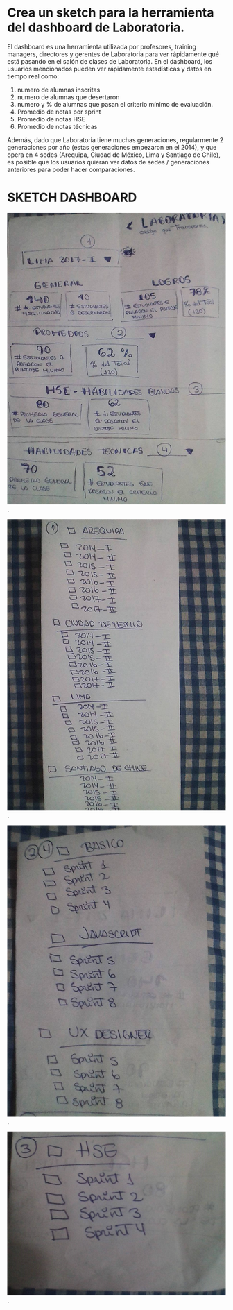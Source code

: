 # **Crea un sketch para la herramienta del dashboard de Laboratoria.**

El dashboard es una herramienta utilizada por profesores, training managers, directores y gerentes de Laboratoria para ver rápidamente qué está pasando en el salón de clases de Laboratoria. En el dashboard, los usuarios mencionados pueden ver rápidamente estadísticas y datos en tiempo real como:

1. numero de alumnas inscritas
2.  numero  de alumnas que desertaron
3.  numero y  % de alumnas que pasan el criterio mínimo de evaluación.
4. Promedio de notas por sprint
5. Promedio de notas HSE
6. Promedio de notas técnicas

Además, dado que Laboratoria tiene muchas generaciones, regularmente 2 generaciones por año (estas generaciones empezaron en el 2014), y que opera en 4 sedes (Arequipa, Ciudad de México, Lima y Santiago de Chile), es posible que los usuarios quieran ver datos de sedes / generaciones anteriores para poder hacer comparaciones.


# **SKETCH DASHBOARD**

![SKETCH DASHBOARD ](assets/images/org.jpg "Título de la imagen").

![SKETCH DASHBOARD ](assets/images/1.jpg "Título de la imagen").

![SKETCH DASHBOARD ](assets/images/2-4.jpg "Título de la imagen").

![SKETCH DASHBOARD ](assets/images/3.jpg "Título de la imagen").
